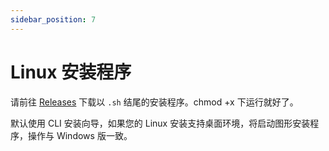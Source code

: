 ```yaml
---
sidebar_position: 7
---
```



# Linux 安装程序

请前往 [Releases](https://github.com/PBH-BTN/PeerBanHelper/releases) 下载以 `.sh` 结尾的安装程序。chmod +x 下运行就好了。

默认使用 CLI 安装向导，如果您的 Linux 安装支持桌面环境，将启动图形安装程序，操作与 Windows 版一致。